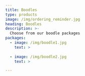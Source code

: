 ```yaml
---
title: Boodles
type: products
image: /img/ordering_reminder.jpg
heading: Boodles
description: >-
  Choose from our boodle packages
packages:
  - image: /img/boodle1.jpg
    text: >
      
  - image: /img/boodle2.jpg
    text: >

---
```




